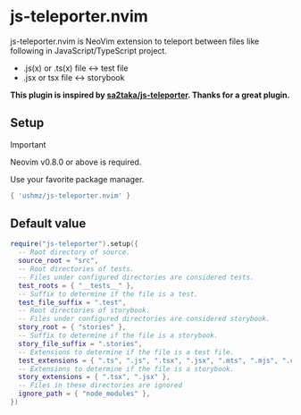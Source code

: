 # js-teleporter.nvim

js-teleporter.nvim is NeoVim extension to teleport between files like following in JavaScript/TypeScript project.

- .js(x) or .ts(x) file <-> test file
- .jsx or tsx file <-> storybook

**This plugin is inspired by [sa2taka/js-teleporter](https://github.com/sa2taka/js-teleporter). Thanks for a great plugin.**

<!--
## Demo

### Test - Demo

### Storybook - Demo
-->

## Setup

> [!IMPORTANT]
> Neovim v0.8.0 or above is required.

Use your favorite package manager.

```lua
{ 'ushmz/js-teleporter.nvim' }
```

## Default value

```lua
require("js-teleporter").setup({
  -- Root directory of source.
  source_root = "src",
  -- Root directories of tests.
  -- Files under configured directories are considered tests.
  test_roots = { "__tests__" },
  -- Suffix to determine if the file is a test.
  test_file_suffix = ".test",
  -- Root directories of storybook.
  -- Files under configured directories are considered storybook.
  story_root = { "stories" },
  -- Suffix to determine if the file is a storybook.
  story_file_suffix = ".stories",
  -- Extensions to determine if the file is a test file.
  test_extensions = { ".ts", ".js", ".tsx", ".jsx", ".mts", ".mjs", ".cts", ".cjs" },
  -- Extensions to determine if the file is a storybook.
  story_extensions = { ".tsx", ".jsx" },
  -- Files in these directories are ignored
  ignore_path = { "node_modules" },
})
```

